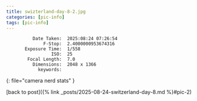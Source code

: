 ```yaml
---
title: swizterland-day-8-2.jpg
categories: [pic-info]
tags: [pic-info]
---
```


```text
          Date Taken:  2025:08:24 07:26:54
              F-Stop:  2.4000000953674316
       Exposure Time:  1/558
                 ISO:  25
        Focal Length:  7.0
          Dimensions:  2048 x 1366
            keywords:  
```
{: file="camera nerd stats" }

[back to post]({% link _posts/2025-08-24-switzerland-day-8.md %}#pic-2)